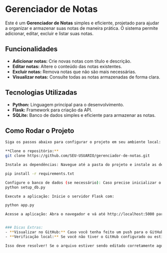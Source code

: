# Gerenciador de Notas

Este é um **Gerenciador de Notas** simples e eficiente, projetado para ajudar a organizar e armazenar suas notas de maneira prática. O sistema permite adicionar, editar, excluir e listar suas notas.

## Funcionalidades

- **Adicionar notas:** Crie novas notas com título e descrição.
- **Editar notas:** Altere o conteúdo das notas existentes.
- **Excluir notas:** Remova notas que não são mais necessárias.
- **Visualizar notas:** Consulte todas as notas armazenadas de forma clara.

## Tecnologias Utilizadas

- **Python:** Linguagem principal para o desenvolvimento.
- **Flask:** Framework para criação da API.
- **SQLite:** Banco de dados simples e eficiente para armazenar as notas.

## Como Rodar o Projeto
```bash
Siga os passos abaixo para configurar o projeto em seu ambiente local:

**Clone o repositório:**
git clone https://github.com/SEU-USUARIO/gerenciador-de-notas.git

Instale as dependências: Navegue até a pasta do projeto e instale as dependências com:

pip install -r requirements.txt

Configure o banco de dados (se necessário): Caso precise inicializar o banco de dados, execute:
python setup_db.py

Execute a aplicação: Inicie o servidor Flask com:

python app.py

Acesse a aplicação: Abra o navegador e vá até http://localhost:5000 para começar a usar o Gerenciador de Notas.


### Dicas Extras:
- **Visualizar no GitHub:** Caso você tenha feito um push para o GitHub, ao acessar o repositório, o arquivo `README.md` será exibido automaticamente na página principal do repositório.
- **Verificação local:** Se você não tiver o GitHub configurado ou estiver verificando localmente, você pode visualizar o `README.md` com qualquer editor de texto. Se quiser algo mais visual, pode instalar um visualizador de Markdown no seu editor, como o "Markdown Preview" no VSCode.

Isso deve resolver! Se o arquivo estiver sendo editado corretamente agora, o conteúdo do `README.md` estará pronto para ser usado e exibido de forma apropriada.

```

